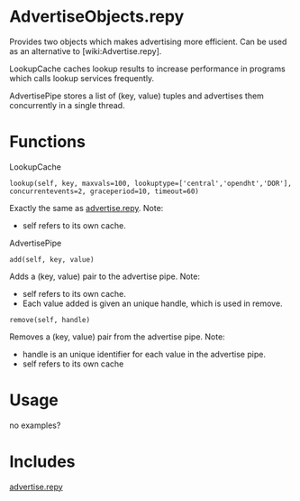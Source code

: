 # AdvertiseObjects.repy

Provides two objects which makes advertising more efficient. Can be used as an alternative to [wiki:Advertise.repy].

LookupCache caches lookup results to increase performance in programs which calls lookup services frequently.

AdvertisePipe stores a list of (key, value) tuples and advertises them concurrently in a single thread. 

# Functions

LookupCache
```
lookup(self, key, maxvals=100, lookuptype=['central','opendht','DOR'], concurrentevents=2, graceperiod=10, timeout=60)
```
   Exactly the same as [advertise.repy](advertise.repy.md).
   Note:

   * self refers to its own cache.

AdvertisePipe
```
add(self, key, value)
```
   Adds a (key, value) pair to the advertise pipe.
   Note:

   * self refers to its own cache.
   * Each value added is given an unique handle, which is used in remove.

```
remove(self, handle)
```
   Removes a (key, value) pair from the advertise pipe.
   Note:

   * handle is an unique identifier for each value in the advertise pipe.
   * self refers to its own cache

# Usage

no examples?

# Includes
[advertise.repy](advertise.repy.md)
